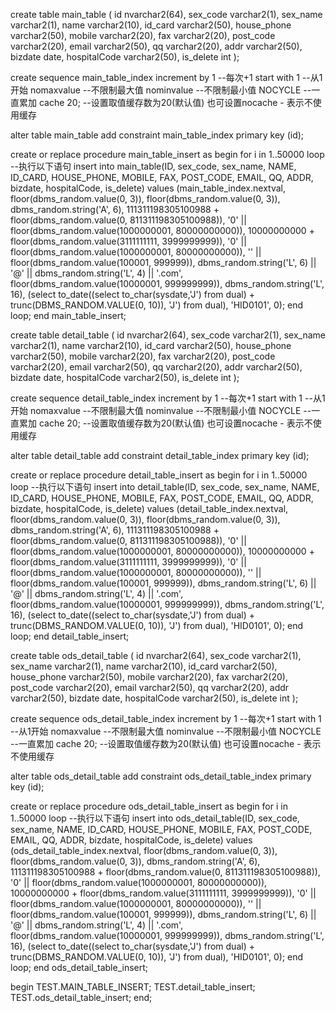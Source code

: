 create table main_table
(
    id           nvarchar2(64),
    sex_code     varchar2(1),
    sex_name     varchar2(1),
    name         varchar2(10),
    id_card      varchar2(50),
    house_phone  varchar2(50),
    mobile       varchar2(20),
    fax          varchar2(20),
    post_code    varchar2(20),
    email        varchar2(50),
    qq           varchar2(20),
    addr         varchar2(50),
    bizdate      date,
    hospitalCode varchar2(50),
    is_delete    int
);

create sequence main_table_index
    increment by 1 --每次+1
    start with 1 --从1开始
    nomaxvalue --不限制最大值
    nominvalue --不限制最小值
    NOCYCLE --一直累加
    cache 20; --设置取值缓存数为20(默认值) 也可设置nocache - 表示不使用缓存

alter table main_table
    add constraint main_table_index primary key (id);


create or replace procedure main_table_insert as
begin
    for i in 1..50000
        loop
            --执行以下语句
            insert into main_table(ID,
                                   sex_code,
                                   sex_name,
                                   NAME,
                                   ID_CARD,
                                   HOUSE_PHONE,
                                   MOBILE,
                                   FAX,
                                   POST_CODE,
                                   EMAIL,
                                   QQ,
                                   ADDR,
                                   bizdate,
                                   hospitalCode,
                                   is_delete)
            values (main_table_index.nextval,
                    floor(dbms_random.value(0, 3)),
                    floor(dbms_random.value(0, 3)),
                    dbms_random.string('A', 6),
                    111311198305100988 + floor(dbms_random.value(0, 811311198305100988)),
                    '0' || floor(dbms_random.value(1000000001, 80000000000)),
                    10000000000 + floor(dbms_random.value(3111111111, 3999999999)),
                    '0' || floor(dbms_random.value(1000000001, 80000000000)),
                    '' || floor(dbms_random.value(100001, 999999)),
                    dbms_random.string('L', 6) || '@' || dbms_random.string('L', 4) || '.com',
                    floor(dbms_random.value(10000001, 999999999)),
                    dbms_random.string('L', 16),
                    (select to_date((select to_char(sysdate,'J') from dual) + trunc(DBMS_RANDOM.VALUE(0, 10)), 'J') from dual),
                    'HID0101',
                    0);
        end loop;
end main_table_insert;


create table detail_table
(
    id           nvarchar2(64),
    sex_code     varchar2(1),
    sex_name     varchar2(1),
    name         varchar2(10),
    id_card      varchar2(50),
    house_phone  varchar2(50),
    mobile       varchar2(20),
    fax          varchar2(20),
    post_code    varchar2(20),
    email        varchar2(50),
    qq           varchar2(20),
    addr         varchar2(50),
    bizdate      date,
    hospitalCode varchar2(50),
    is_delete    int
);

create sequence detail_table_index
    increment by 1 --每次+1
    start with 1 --从1开始
    nomaxvalue --不限制最大值
    nominvalue --不限制最小值
    NOCYCLE --一直累加
    cache 20; --设置取值缓存数为20(默认值) 也可设置nocache - 表示不使用缓存


alter table detail_table
    add constraint detail_table_index primary key (id);

create or replace procedure detail_table_insert as
begin
    for i in 1..50000
        loop
            --执行以下语句
            insert into detail_table(ID,
                                     sex_code,
                                     sex_name,
                                     NAME,
                                     ID_CARD,
                                     HOUSE_PHONE,
                                     MOBILE,
                                     FAX,
                                     POST_CODE,
                                     EMAIL,
                                     QQ,
                                     ADDR,
                                     bizdate,
                                     hospitalCode,
                                     is_delete)
            values (detail_table_index.nextval,
                    floor(dbms_random.value(0, 3)),
                    floor(dbms_random.value(0, 3)),
                    dbms_random.string('A', 6),
                    111311198305100988 + floor(dbms_random.value(0, 811311198305100988)),
                    '0' || floor(dbms_random.value(1000000001, 80000000000)),
                    10000000000 + floor(dbms_random.value(3111111111, 3999999999)),
                    '0' || floor(dbms_random.value(1000000001, 80000000000)),
                    '' || floor(dbms_random.value(100001, 999999)),
                    dbms_random.string('L', 6) || '@' || dbms_random.string('L', 4) || '.com',
                    floor(dbms_random.value(10000001, 999999999)),
                    dbms_random.string('L', 16),
                    (select to_date((select to_char(sysdate,'J') from dual) + trunc(DBMS_RANDOM.VALUE(0, 10)), 'J') from dual),
                    'HID0101',
                    0);
        end loop;
end detail_table_insert;

create table ods_detail_table
(
    id           nvarchar2(64),
    sex_code     varchar2(1),
    sex_name     varchar2(1),
    name         varchar2(10),
    id_card      varchar2(50),
    house_phone  varchar2(50),
    mobile       varchar2(20),
    fax          varchar2(20),
    post_code    varchar2(20),
    email        varchar2(50),
    qq           varchar2(20),
    addr         varchar2(50),
    bizdate      date,
    hospitalCode varchar2(50),
    is_delete    int
);

create sequence ods_detail_table_index
    increment by 1 --每次+1
    start with 1 --从1开始
    nomaxvalue --不限制最大值
    nominvalue --不限制最小值
    NOCYCLE --一直累加
    cache 20; --设置取值缓存数为20(默认值) 也可设置nocache - 表示不使用缓存


alter table ods_detail_table
    add constraint ods_detail_table_index primary key (id);

create or replace procedure ods_detail_table_insert as
begin
    for i in 1..50000
        loop
            --执行以下语句
            insert into ods_detail_table(ID,
                                     sex_code,
                                     sex_name,
                                     NAME,
                                     ID_CARD,
                                     HOUSE_PHONE,
                                     MOBILE,
                                     FAX,
                                     POST_CODE,
                                     EMAIL,
                                     QQ,
                                     ADDR,
                                     bizdate,
                                     hospitalCode,
                                     is_delete)
            values (ods_detail_table_index.nextval,
                    floor(dbms_random.value(0, 3)),
                    floor(dbms_random.value(0, 3)),
                    dbms_random.string('A', 6),
                    111311198305100988 + floor(dbms_random.value(0, 811311198305100988)),
                    '0' || floor(dbms_random.value(1000000001, 80000000000)),
                    10000000000 + floor(dbms_random.value(3111111111, 3999999999)),
                    '0' || floor(dbms_random.value(1000000001, 80000000000)),
                    '' || floor(dbms_random.value(100001, 999999)),
                    dbms_random.string('L', 6) || '@' || dbms_random.string('L', 4) || '.com',
                    floor(dbms_random.value(10000001, 999999999)),
                    dbms_random.string('L', 16),
                    (select to_date((select to_char(sysdate,'J') from dual) + trunc(DBMS_RANDOM.VALUE(0, 10)), 'J') from dual),
                    'HID0101',
                    0);
        end loop;
end ods_detail_table_insert;


begin
    TEST.MAIN_TABLE_INSERT;
    TEST.detail_table_insert;
    TEST.ods_detail_table_insert;
end;
